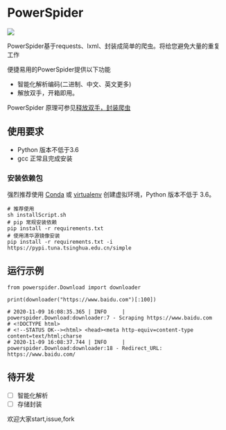 # PowerSpider

![](https://img.shields.io/badge/python-3.6%2B-brightgreen)

PowerSpider基于requests、lxml、封装成简单的爬虫。将给您避免大量的重复工作

便捷易用的PowerSpider提供以下功能

* 智能化解析编码(二进制、中文、英文更多)
* 解放双手，开箱即用。

PowerSpider 原理可参见[释放双手，封装爬虫]()

## 使用要求

* Python 版本不低于3.6
* gcc 正常且完成安装

### 安装依赖包

强烈推荐使用 [Conda](https://docs.conda.io/projects/conda/en/latest/user-guide/tasks/manage-environments.html#creating-an-environment-with-commands)
或 [virtualenv](https://virtualenv.pypa.io/en/latest/user_guide.html) 创建虚拟环境，Python 版本不低于 3.6。

```shell
# 推荐使用
sh installScript.sh
# pip 常规安装依赖
pip install -r requirements.txt
# 使用清华源镜像安装
pip install -r requirements.txt -i https://pypi.tuna.tsinghua.edu.cn/simple
```

## 运行示例

```python3
from powerspider.Download import downloader

print(downloader("https://www.baidu.com")[:100])

# 2020-11-09 16:08:35.365 | INFO     | powerspider.Download:downloader:7 - Scraping https://www.baidu.com
# <!DOCTYPE html>
# <!--STATUS OK--><html> <head><meta http-equiv=content-type content=text/html;charse
# 2020-11-09 16:08:37.744 | INFO     | powerspider.Download:downloader:18 - Redirect_URL: https://www.baidu.com/
```

## 待开发
- [ ] 智能化解析
- [ ] 存储封装

欢迎大家start,issue,fork


